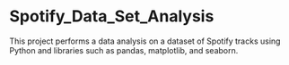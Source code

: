 # Spotify_Data_Set_Analysis
This project performs a data analysis on a dataset of Spotify tracks using Python and libraries such as pandas, matplotlib, and seaborn.
